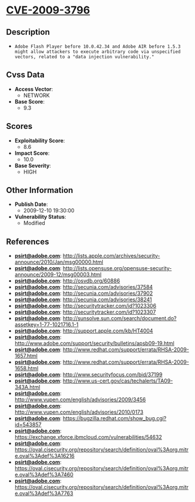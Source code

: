 
# [CVE-2009-3796](https://cve.mitre.org/cgi-bin/cvename.cgi?name=CVE-2009-3796)

## Description

- `Adobe Flash Player before 10.0.42.34 and Adobe AIR before 1.5.3 might allow attackers to execute arbitrary code via unspecified vectors, related to a "data injection vulnerability."`

## Cvss Data

- **Access Vector**:
  - NETWORK
- **Base Score**:
  - 9.3

## Scores

- **Exploitability Score**:
  - 8.6
- **Impact Score**:
  - 10.0
- **Base Severity**:
  - HIGH

## Other Information

- **Publish Date**:
  - 2009-12-10 19:30:00
- **Vulnerability Status**:
  - Modified

## References

- **psirt@adobe.com**: http://lists.apple.com/archives/security-announce/2010/Jan/msg00000.html
- **psirt@adobe.com**: http://lists.opensuse.org/opensuse-security-announce/2009-12/msg00003.html
- **psirt@adobe.com**: http://osvdb.org/60886
- **psirt@adobe.com**: http://secunia.com/advisories/37584
- **psirt@adobe.com**: http://secunia.com/advisories/37902
- **psirt@adobe.com**: http://secunia.com/advisories/38241
- **psirt@adobe.com**: http://securitytracker.com/id?1023306
- **psirt@adobe.com**: http://securitytracker.com/id?1023307
- **psirt@adobe.com**: http://sunsolve.sun.com/search/document.do?assetkey=1-77-1021716.1-1
- **psirt@adobe.com**: http://support.apple.com/kb/HT4004
- **psirt@adobe.com**: http://www.adobe.com/support/security/bulletins/apsb09-19.html
- **psirt@adobe.com**: http://www.redhat.com/support/errata/RHSA-2009-1657.html
- **psirt@adobe.com**: http://www.redhat.com/support/errata/RHSA-2009-1658.html
- **psirt@adobe.com**: http://www.securityfocus.com/bid/37199
- **psirt@adobe.com**: http://www.us-cert.gov/cas/techalerts/TA09-343A.html
- **psirt@adobe.com**: http://www.vupen.com/english/advisories/2009/3456
- **psirt@adobe.com**: http://www.vupen.com/english/advisories/2010/0173
- **psirt@adobe.com**: https://bugzilla.redhat.com/show_bug.cgi?id=543857
- **psirt@adobe.com**: https://exchange.xforce.ibmcloud.com/vulnerabilities/54632
- **psirt@adobe.com**: https://oval.cisecurity.org/repository/search/definition/oval%3Aorg.mitre.oval%3Adef%3A16216
- **psirt@adobe.com**: https://oval.cisecurity.org/repository/search/definition/oval%3Aorg.mitre.oval%3Adef%3A7460
- **psirt@adobe.com**: https://oval.cisecurity.org/repository/search/definition/oval%3Aorg.mitre.oval%3Adef%3A7763
